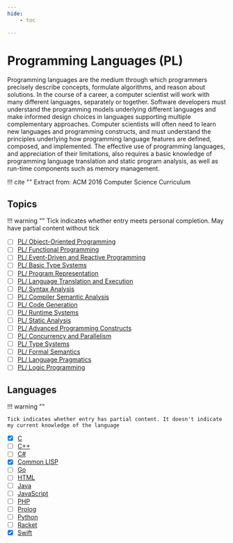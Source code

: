 ```yaml
---
hide:
    - toc

---
```


# Programming Languages (PL)

Programming languages are the medium through which programmers precisely describe
concepts, formulate algorithms, and reason about solutions. In the course of a career, a computer
scientist will work with many different languages, separately or together. Software developers
must understand the programming models underlying different languages and make informed
design choices in languages supporting multiple complementary approaches. Computer
scientists will often need to learn new languages and programming constructs, and must
understand the principles underlying how programming language features are defined,
composed, and implemented. The effective use of programming languages, and appreciation of
their limitations, also requires a basic knowledge of programming language translation and static
program analysis, as well as run-time components such as memory management.

!!! cite ""
    Extract from: ACM 2016 Computer Science Curriculum

## Topics

!!! warning ""
    Tick indicates whether entry meets personal completion. May have partial content without tick

- [ ] [PL/ Object-Oriented Programming](01_Object-Oriented-Programming.md)
- [ ] [PL/ Functional Programming](02_Functional-Programming.md)
- [ ] [PL/ Event-Driven and Reactive Programming](03_Event-Driven-Reactive-Programming.md)
- [ ] [PL/ Basic Type Systems](04_Basic-Type-Systems.md)
- [ ] [PL/ Program Representation](05_Program-Representation.md)
- [ ] [PL/ Language Translation and Execution](06_Language-Translation-Execution.md)
- [ ] [PL/ Syntax Analysis](07_Syntax-Analysis.md)
- [ ] [PL/ Compiler Semantic Analysis](08_Compiler-Semantic-Analysis.md)
- [ ] [PL/ Code Generation](09_Code-Generation.md)
- [ ] [PL/ Runtime Systems](10_Runtime-Systems.md)
- [ ] [PL/ Static Analysis](11_Static-Analysis.md)
- [ ] [PL/ Advanced Programming Constructs](12_Advanced-Programming-Constructs.md)
- [ ] [PL/ Concurrency and Parallelism](13_Concurrency-Parallelism.md)
- [ ] [PL/ Type Systems](14_Type-Systems.md)
- [ ] [PL/ Formal Semantics](15_Formal-Semantics.md)
- [ ] [PL/ Language Pragmatics](16_Language-Pragmatics.md)
- [ ] [PL/ Logic Programming](17_Logic-Programming.md)

## Languages

!!! warning ""

    Tick indicates whether entry has partial content. It doesn't indicate my current knowledge of the language

- [x] [C](Languages/C.md)
- [ ] [C++](Languages/C++.md)
- [ ] [C#](Languages/C#.md)
- [x] [Common LISP](Languages/Common-LISP.md)
- [ ] [Go](Languages/Go.md)
- [ ] [HTML](Languages/HTML.md)
- [ ] [Java](Languages/Java.md)
- [ ] [JavaScript](Languages/JavaScript.md)
- [ ] [PHP](Languages/PHP.md)
- [ ] [Prolog](Languages/Prolog.md)
- [ ] [Python](Languages/Python.md)
- [ ] [Racket](Languages/Racket.md)
- [x] [Swift](Languages/Swift.md)
